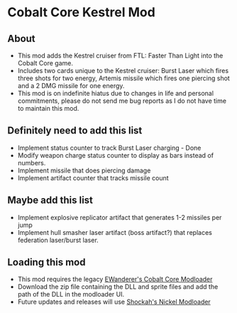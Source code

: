 # Cobalt Core Kestrel Mod
## About
- This mod adds the Kestrel cruiser from FTL: Faster Than Light into the Cobalt Core game.
- Includes two cards unique to the Kestrel cruiser: Burst Laser which fires three shots for two energy, Artemis missile which fires one piercing shot and a 2 DMG missile for one energy.
- This mod is on indefinite hiatus due to changes in life and personal commitments, please do not send me bug reports as I do not have time to maintain this mod. 

## Definitely need to add this list
- Implement status counter to track Burst Laser charging - Done
- Modify weapon charge status counter to display as bars instead of numbers.
- Implement missile that does piercing damage
- Implement artifact counter that tracks missile count

## Maybe add this list
- Implement explosive replicator artifact that generates 1-2 missiles per jump
- Implement hull smasher laser artifact (boss artifact?) that replaces federation laser/burst laser.

## Loading this mod
- This mod requires the legacy [EWanderer's Cobalt Core Modloader](https://github.com/Ewanderer/CobaltCoreModLoader)
- Download the zip file containing the DLL and sprite files and add the path of the DLL in the modloader UI.
- Future updates and releases will use [Shockah's Nickel Modloader](https://github.com/Shockah/Nickel) 

